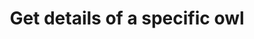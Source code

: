 ---
title: Get details of a specific owl
api:
  file: hoot.json
  operationId: get_owls-id
hidden: false
---
